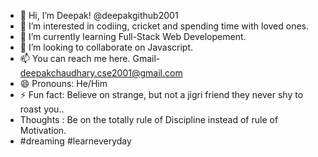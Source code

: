 - 👋 Hi, I’m Deepak! @deepakgithub2001
- 👀 I’m interested in codiing, cricket and spending time with loved ones.
- 🌱 I’m currently learning Full-Stack Web Developement.
- 💞️ I’m looking to collaborate on Javascript.
- 📫 You can reach me here. Gmail- deepakchaudhary.cse2001@gmail.com 
- 😄 Pronouns: He/Him
- ⚡ Fun fact: Believe on strange, but not a jigri friend they never shy to roast you..
- Thoughts : Be on the totally rule of Discipline instead of rule of Motivation. 
- #dreaming  #learneveryday
<!---
deepakgithub2001/deepakgithub2001 is a ✨ special ✨ repository because its `README.md` (this file) appears on your GitHub profile.
You can click the Preview link to take a look at your changes.
--->
